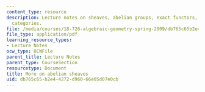 ```yaml
---
content_type: resource
description: Lecture notes on sheaves, abelian groups, exact functors, and abelian
  categories.
file: /media/courses/18-726-algebraic-geometry-spring-2009/db765c65b2e44272d96066e05d07e0cb_MIT18_726s09_lec04_abelian_sheaves.pdf
file_type: application/pdf
learning_resource_types:
- Lecture Notes
ocw_type: OCWFile
parent_title: Lecture Notes
parent_type: CourseSection
resourcetype: Document
title: More on abelian sheaves
uid: db765c65-b2e4-4272-d960-66e05d07e0cb
---
```

